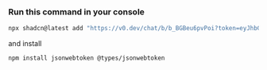 ### Run this command in your console

```bash
npx shadcn@latest add "https://v0.dev/chat/b/b_BGBeu6pvPoi?token=eyJhbGciOiJkaXIiLCJlbmMiOiJBMjU2R0NNIn0..uUSG-7m57odgwDDi.hJO_bQ6aIojzXbOpKXQyVwxByqbfY7RbVrPbSiZapHjKN8z0Kf4o5QjuWCQ.YNyN5uQByGgwCspXcAFf8g"
```

and install 

```bash
npm install jsonwebtoken @types/jsonwebtoken
```